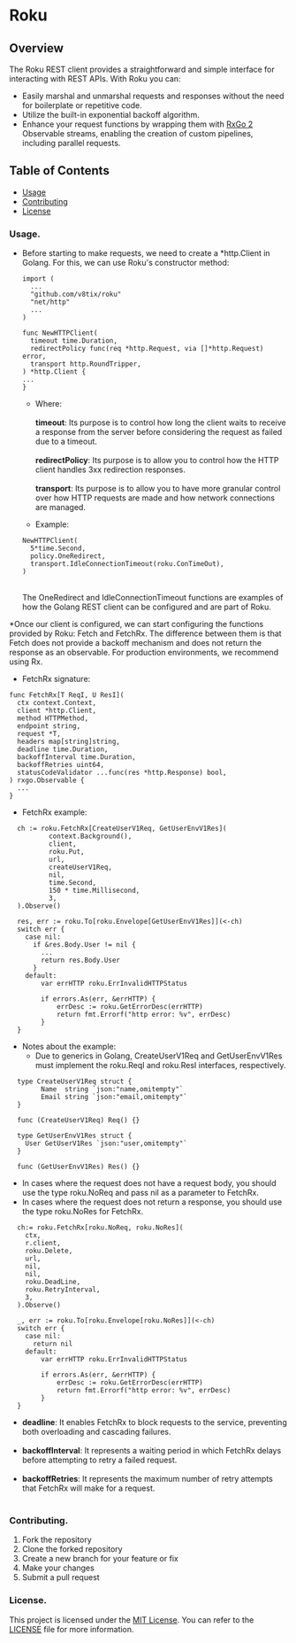 # Roku

## Overview

The Roku REST client provides a straightforward and simple interface for interacting with REST APIs. With Roku you can:

* Easily marshal and unmarshal requests and responses without the need for boilerplate or repetitive code.
* Utilize the built-in exponential backoff algorithm.
* Enhance your request functions by wrapping them with [RxGo 2](https://github.com/ReactiveX/RxGo) Observable streams, enabling the creation of custom pipelines, including parallel requests.

## Table of Contents

- [Usage](#usage)
- [Contributing](#contributing)
- [License](#license)

### Usage.

* Before starting to make requests, we need to create a *http.Client in Golang. For this, we can use Roku's constructor
  method:
  ````
  import (
    ...
    "github.com/v8tix/roku"
    "net/http"
    ...
  )
  
  func NewHTTPClient(
    timeout time.Duration,
    redirectPolicy func(req *http.Request, via []*http.Request) error,
    transport http.RoundTripper,
  ) *http.Client {
  ...
  }
  ```` 
  
  * Where:<br>
  <br>**timeout**: Its purpose is to control how long the client waits to receive a response from the server before considering the request as failed due to a timeout.<br>
  <br>**redirectPolicy**: Its purpose is to allow you to control how the HTTP client handles 3xx redirection responses.<br>
  <br>**transport**: Its purpose is to allow you to have more granular control over how HTTP requests are made and how network connections are managed.<br>
  
  * Example:<br>
  ````
  NewHTTPClient(
  	5*time.Second,
  	policy.OneRedirect,
  	transport.IdleConnectionTimeout(roku.ConTimeOut),
  )
  ```` 
  <br>The OneRedirect and IdleConnectionTimeout functions are examples of how the Golang REST client can be configured and are part of Roku.<br>    

*Once our client is configured, we can start configuring the functions provided by Roku: Fetch and FetchRx. The difference between them is that Fetch does not provide a backoff mechanism and does not return the response as an observable. For production environments, we recommend using Rx.

  * FetchRx signature:<br>
````
func FetchRx[T ReqI, U ResI](
  ctx context.Context,
  client *http.Client,
  method HTTPMethod,
  endpoint string,
  request *T,
  headers map[string]string,
  deadline time.Duration,
  backoffInterval time.Duration,
  backoffRetries uint64,
  statusCodeValidator ...func(res *http.Response) bool,
) rxgo.Observable {
  ...
}
````
  * FetchRx example:<br>

````
  ch := roku.FetchRx[CreateUserV1Req, GetUserEnvV1Res](
          context.Background(),
          client,
          roku.Put,
          url,
          createUserV1Req,
          nil,
          time.Second,
          150 * time.Millisecond,
          3,
  ).Observe()

  res, err := roku.To[roku.Envelope[GetUserEnvV1Res]](<-ch)
  switch err {
    case nil:
      if &res.Body.User != nil {
        ...  
        return res.Body.User
      }
    default:
        var errHTTP roku.ErrInvalidHTTPStatus

        if errors.As(err, &errHTTP) {
            errDesc := roku.GetErrorDesc(errHTTP)
            return fmt.Errorf("http error: %v", errDesc)      
        }
  }
```` 
* Notes about the example:<br>
  * Due to generics in Golang, CreateUserV1Req and GetUserEnvV1Res must implement the roku.ReqI and roku.ResI interfaces, respectively.
````
  type CreateUserV1Req struct {
		Name  string `json:"name,omitempty"`
		Email string `json:"email,omitempty"`
  }
  
  func (CreateUserV1Req) Req() {}
  
  type GetUserEnvV1Res struct {
    User GetUserV1Res `json:"user,omitempty"`
  }
  
  func (GetUserEnvV1Res) Res() {}
```` 
  * In cases where the request does not have a request body, you should use the type roku.NoReq and pass nil as a parameter to FetchRx.
  * In cases where the request does not return a response, you should use the type roku.NoRes for FetchRx.
````
  ch:= roku.FetchRx[roku.NoReq, roku.NoRes](
    ctx,
    r.client,
    roku.Delete,
    url,
    nil,
    nil,
    roku.DeadLine,
    roku.RetryInterval,
    3,
  ).Observe()

  _, err := roku.To[roku.Envelope[roku.NoRes]](<-ch)
  switch err {
    case nil:
      return nil
    default:
        var errHTTP roku.ErrInvalidHTTPStatus

        if errors.As(err, &errHTTP) {
            errDesc := roku.GetErrorDesc(errHTTP)
            return fmt.Errorf("http error: %v", errDesc)      
        }
  }
````
  * **deadline**: It enables FetchRx to block requests to the service, preventing both overloading and cascading failures.<br>
    <br>
  * **backoffInterval**: It represents a waiting period in which FetchRx delays before attempting to retry a failed request.<br>
      <br>
  * **backoffRetries**: It represents the maximum number of retry attempts that FetchRx will make for a request.<br>
      <br>

### Contributing.

1. Fork the repository
2. Clone the forked repository
3. Create a new branch for your feature or fix
4. Make your changes
5. Submit a pull request

### License.

This project is licensed under the [MIT License](https://opensource.org/license/mit/). You can refer to the [LICENSE](LICENSE) file for more information.
